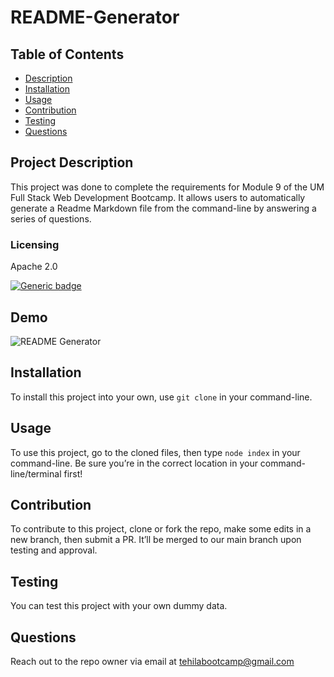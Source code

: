# README-Generator



  ## Table of Contents
  - [Description](#project-description)
  - [Installation](#installation)
  - [Usage](#usage)
  - [Contribution](#contribution)
  - [Testing](#testing)
  - [Questions](#questions)


  ## Project Description
  This project was done to complete the requirements for Module 9 of the UM Full Stack Web Development Bootcamp. It allows users to automatically generate a Readme Markdown file from the command-line by answering a series of questions.
  

  ### Licensing 
  Apache 2.0
  
  [![Generic badge](https://img.shields.io/badge/License-Apache&ensp;2.0-green.svg)](https://choosealicense.com/licenses/apache-2.0/.)
  
   
  
  
  ## Demo 
  ![README Generator](https://github.com/Tehila03/README-Generator/assets/125328462/c2b75742-ee07-4db2-9987-198cb711bb0b)



  ## Installation 
  To install this project into your own, use `git clone` in your command-line.


  ## Usage 
  To use this project, go to the cloned files, then type `node index` in your command-line. Be sure you’re in the correct location in your command-line/terminal first!


  ## Contribution
  To contribute to this project, clone or fork the repo, make some edits in a new branch, then submit a PR. It’ll be merged to our main branch upon testing and approval.


  ## Testing
  You can test this project with your own dummy data.


  ## Questions
  Reach out to the repo owner via email at tehilabootcamp@gmail.com
  
